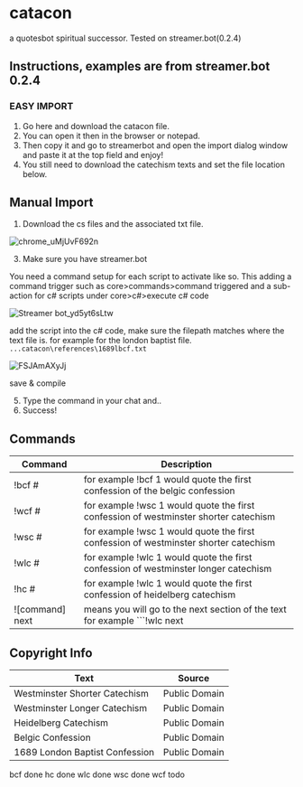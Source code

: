 # catacon
a quotesbot spiritual successor. Tested on streamer.bot(0.2.4)

## Instructions, examples are from streamer.bot 0.2.4

### EASY IMPORT
1. Go here and download the catacon file.
2. You can open it then in the browser or notepad.
3. Then copy it and go to streamerbot and open the import dialog window and paste it at the top field and enjoy!
4. You still need to download the catechism texts and set the file location below.

## Manual Import


1. Download the cs files and the associated txt file.

![chrome_uMjUvF692n](https://github.com/user-attachments/assets/d0a7b54f-f48b-4154-8088-a17f5ee175b9)
  
3. Make sure you have streamer.bot

You need a command setup for each script to activate like so. This adding a command trigger such as core>commands>command triggered and a sub-action for c# scripts under core>c#>execute c# code

![Streamer bot_yd5yt6sLtw](https://github.com/user-attachments/assets/1a14dbd6-3d01-4684-9167-e24a9f327065)

add the script into the c# code, make sure the filepath matches where the text file is. for example for the london baptist file. ```...catacon\references\1689lbcf.txt```

![FSJAmAXyJj](https://github.com/user-attachments/assets/b8f16ced-7a83-4ee3-9178-4c13a0af4a87)

save & compile

5. Type the command in your chat and..
6. Success!


## Commands
| Command        | Description                                                                         |
| -------------- | ----------------------------------------------------------------------------------- |
|!bcf #          | for example !bcf 1 would quote the first confession of the belgic confession        |
|!wcf #          | for example !wsc 1 would quote the first confession of westminster shorter catechism|
|!wsc #          | for example !wsc 1 would quote the first confession of westminster shorter catechism|
|!wlc #          | for example !wlc 1 would quote the first confession of westminster longer catechism |
|!hc #           | for example !wlc 1 would quote the first confession of heidelberg catechism         |
|![command] next | means you will go to the next section of the text for example ```!wlc next          |

## Copyright Info
| Text                          | Source       |
| ----------------------------- | ------------ |
|Westminster Shorter Catechism  | Public Domain|
|Westminster Longer Catechism   | Public Domain|
|Heidelberg Catechism           | Public Domain|
|Belgic Confession              | Public Domain|
|1689 London Baptist Confession | Public Domain|

bcf done
hc done
wlc done
wsc done
wcf todo
